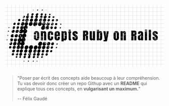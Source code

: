 ![GitHub Logo](logo/logoconcepts.png)
======
> "Poser par écrit des concepts aide beaucoup à leur compréhension. Tu vas devoir donc créer un repo Githup avec un **README** qui explique tous ces concepts, en **vulgarisant un maximum.**"
>
> -- Félix Gaudé
